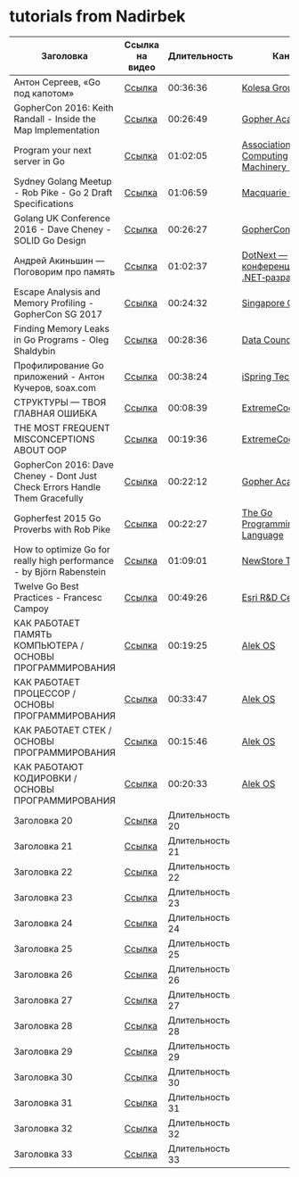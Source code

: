 # tutorials from Nadirbek

| Заголовка      | Ссылка на видео                         | Длительность   | Канал | Язык |
| -------------- | --------------------------------------- | -------------- | -------------- | -------------- |
| Антон Сергеев, «Go под капотом»    | [Ссылка](https://youtu.be/rloqQY9CT8I)  | 00:36:36 | [Kolesa Group](https://www.youtube.com/@kolesagroup6324)|ru|
| GopherCon 2016: Keith Randall - Inside the Map Implementation    | [Ссылка](https://youtu.be/Tl7mi9QmLns)  | 00:26:49 |[Gopher Academy](https://www.youtube.com/@kolesagroup6324)|en|
| Program your next server in Go | [Ссылка](https://youtu.be/5bYO60-qYOI)  | 01:02:05 |[Association for Computing Machinery (ACM)](https://www.youtube.com/@TheOfficialACM)|en|
| Sydney Golang Meetup - Rob Pike - Go 2 Draft Specifications| [Ссылка](https://youtu.be/RIvL2ONhFBI)  | 01:06:59 |[Macquarie Group](https://www.youtube.com/@macquarie)|en|
| Golang UK Conference 2016 - Dave Cheney - SOLID Go Design| [Ссылка](https://youtu.be/zzAdEt3xZ1M)  | 00:26:27|[GopherCon UK](https://www.youtube.com/@GopherConUK)|en|
| Андрей Акиньшин — Поговорим про память| [Ссылка](https://youtu.be/2557w0qsDV0)  | 01:02:37 |[DotNext — конференция для .NET‑разработчиков](https://www.youtube.com/@DotNextConf)|ru|
| Escape Analysis and Memory Profiling - GopherCon SG 2017| [Ссылка](https://youtu.be/2557w0qsDV0)  | 00:24:32 |[Singapore Gophers](https://www.youtube.com/@golangSG)|en|
| Finding Memory Leaks in Go Programs - Oleg Shaldybin| [Ссылка](https://youtu.be/ydWFpcoYraU)  | 00:28:36 |[Data Council](https://www.youtube.com/@DataCouncil)|en|
| Профилирование Go приложений - Антон Кучеров, soax.com| [Ссылка](https://youtu.be/c4bldaCjYRY)  | 00:38:24 |[iSpring Tech](https://www.youtube.com/@iSpringTech)|ru|
| СТРУКТУРЫ — ТВОЯ ГЛАВНАЯ ОШИБКА | [Ссылка](https://youtu.be/AV-KzQI-tLM)  |00:08:39|[ExtremeCode](https://www.youtube.com/@ExtremeCode)|ru|
| THE MOST FREQUENT MISCONCEPTIONS ABOUT OOP | [Ссылка](https://youtu.be/BHNt1fcg8iw)  |00:19:36|[ExtremeCode](https://www.youtube.com/@ExtremeCode)|ru|
| GopherCon 2016: Dave Cheney - Dont Just Check Errors Handle Them Gracefully | [Ссылка](https://youtu.be/2h_NFBFrciI)  | 00:22:12|[Gopher Academy](https://www.youtube.com/@GopherAcademy)|en|
| Gopherfest 2015 Go Proverbs with Rob Pike| [Ссылка](https://youtu.be/lsBF58Q-DnY)  | 00:22:27|[The Go Programming Language](https://www.youtube.com/@golang)|en|
| How to optimize Go for really high performance - by Björn Rabenstein | [Ссылка](https://youtu.be/PAAkCSZUG1c)  | 01:09:01|[NewStore Tech Talks](https://www.youtube.com/@newtechberlin5319)|en|
| Twelve Go Best Practices - Francesc Campoy  | [Ссылка](https://youtu.be/ZuQcbqYK0BY)  | 00:49:26|[Esri R&D Center](https://www.youtube.com/@EsriRDCenterPortland)|en|
| КАК РАБОТАЕТ ПАМЯТЬ КОМПЬЮТЕРА / ОСНОВЫ ПРОГРАММИРОВАНИЯ | [Ссылка](https://youtu.be/8D3Vmm1BGoY)  |00:19:25|[Alek OS](https://www.youtube.com/@AlekOS)|ru|
| КАК РАБОТАЕТ ПРОЦЕССОР / ОСНОВЫ ПРОГРАММИРОВАНИЯ | [Ссылка](https://youtu.be/Wh22_O8jXVQ)  | 00:33:47|[Alek OS](https://www.youtube.com/@AlekOS)|ru|
| КАК РАБОТАЕТ СТЕК / ОСНОВЫ ПРОГРАММИРОВАНИЯ| [Ссылка](https://youtu.be/k9wK2FThEsk)  | 00:15:46|[Alek OS](https://www.youtube.com/@AlekOS)|ru|
| КАК РАБОТАЮТ КОДИРОВКИ / ОСНОВЫ ПРОГРАММИРОВАНИЯ| [Ссылка](https://youtu.be/MXoMuymbfo8)  | 00:20:33|[Alek OS](https://www.youtube.com/@AlekOS)|ru|
| Заголовка 20   | [Ссылка](https://youtu.be/4MFcmreAUhs)  | Длительность 20|                ||
| Заголовка 21   | [Ссылка](https://youtu.be/kG_ipMygRUc)  | Длительность 21|                ||
| Заголовка 22   | [Ссылка](https://youtu.be/U0U8Ddx4TgE)  | Длительность 22|                ||
| Заголовка 23   | [Ссылка](https://youtu.be/7n_8cOBpQrg)  | Длительность 23|                ||
| Заголовка 24   | [Ссылка](https://youtu.be/BIYiuy8WWiU)  | Длительность 24|                ||
| Заголовка 25   | [Ссылка](https://youtu.be/qIhZrMg3_Tk)  | Длительность 25|                ||
| Заголовка 26   | [Ссылка](https://youtu.be/EW9oGc5vSAI)  | Длительность 26|                ||
| Заголовка 27   | [Ссылка](https://youtu.be/BQto7PiHknc)  | Длительность 27|                ||
| Заголовка 28   | [Ссылка](https://youtu.be/Lrjjqc1bRHo)  | Длительность 28|                ||
| Заголовка 29   | [Ссылка](https://youtu.be/Ie3pK1Adm4U)  | Длительность 29|                ||
| Заголовка 30   | [Ссылка](https://youtu.be/uYhQ2ot3XFg)  | Длительность 30|                ||
| Заголовка 31   | [Ссылка](https://youtu.be/f6kdp27TYZs)  | Длительность 31|                ||
| Заголовка 32   | [Ссылка](https://youtu.be/P_SXTUiA-9Y)  | Длительность 32|                ||
| Заголовка 33   | [Ссылка](https://youtu.be/oV9rvDllKEg)  | Длительность 33|                ||
